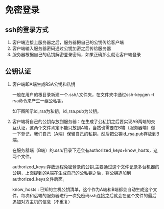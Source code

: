 # 免密登录 #
## ssh的登录方式 ##
1. 客户端连接上服务器之后，服务器把自己的公钥传给客户端
2. 客户端输入服务器密码通过公钥加密之后传给服务器
3. 服务器根据自己的私钥解密登录密码，如果正确那么就让客户端登录

## 公钥认证 ##
1. 客户端即A端生成RSA公钥和私钥

	一般在用户的根目录新建一个.ssh/.文件夹，在文件夹中通过ssh-keygen -t rsa命令来产生一组公私钥。

	如下图所示id_rsa为私钥，id_rsa.pub为公钥。
2. 客户端将自己的公钥存放到服务器：在生成了公私钥之后要实现AB两端的交互认证，这两个文件肯定不能只放到A端，当然也需要在B端（服务器端）做一下登记，我们自己（A端）保留自己的私钥，然后把公钥id_rsa.pub存放到B端。

	在服务器端（B端）的.ssh/目录下还会有authorized_keys+know_hosts，这两个文件。

	authorized_keys:存放远程免密登录的公钥,主要通过这个文件记录多台机器的公钥，上面提到的A端在生成自己的公私钥之后，将公钥追加到authorized_keys文件后面。

	know_hosts : 已知的主机公钥清单，这个作为A端和B端都会自动生成这个文件，每次和远端的服务器进行一次免密码ssh连接之后就会在这个文件的最后追加对方主机的信息（不重复）